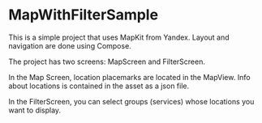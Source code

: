 # MapWithFilterSample
This is a simple project that uses MapKit from Yandex. Layout and navigation are done using Compose.

The project has two screens: MapScreen and FilterScreen.

In the Map Screen, location placemarks are located in the MapView. Info about locations is contained in the asset as a json file.

In the FilterScreen, you can select groups (services) whose locations you want to display.
